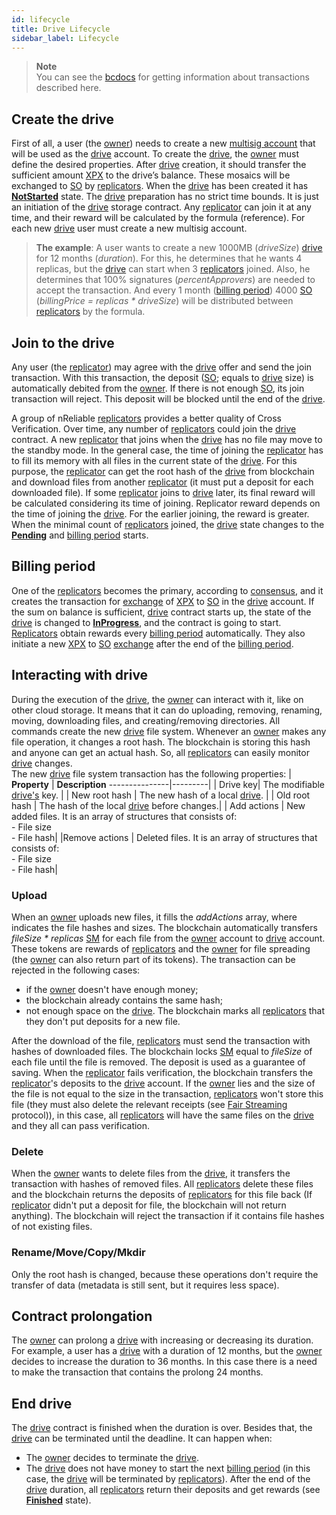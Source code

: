 ```yaml
---
id: lifecycle
title: Drive Lifecycle
sidebar_label: Lifecycle
---
```


>**Note** \
You can see the [bcdocs](#) for getting information about transactions described here.

## Create the drive
First of all, a user (the [owner](../../roles/owner.md)) needs to create a new [multisig account](https://bcdocs.xpxsirius.io/docs/built-in-features/multisig-account/) that will be used as the [drive](overview.md) account. To create the [drive](overview.md), the [owner](../../roles/owner.md) must define the desired properties. After [drive](overview.md) creation, it should transfer the sufficient amount [XPX](../../getting_started/economy.md#xpx) to the drive’s balance. These mosaics will be exchanged to [SO](../../getting_started/economy.md#so) by [replicators](../../roles/replicator.md). When the [drive](overview.md) has been created it has [**NotStarted**](state.md#notstarted) state.
The [drive](overview.md) preparation has no strict time bounds. It is just an initiation of the [drive](overview.md) storage contract. Any [replicator](../../roles/replicator.md) can join it at any time, and their reward will be calculated by the formula (reference). For each new [drive](overview.md) user must create a new multisig account.
> **The example**:
A user wants to create a new 1000MB (*driveSize*) [drive](overview.md) for 12 months (*duration*). For this, he determines that he wants 4 replicas, but the [drive](overview.md) can start when 3 [replicators](../../roles/replicator.md) joined. Also, he determines that 100% signatures (*percentApprovers*) are needed to accept the transaction. And every 1 month ([billing period](overview.md#billing-period)) 4000 [SO](../../getting_started/economy.md#so) (*billingPrice = replicas \* driveSize*) will be distributed between [replicators](../../roles/replicator.md) by the formula.

## Join to the drive
Any user (the [replicator](../../roles/replicator.md)) may agree with the [drive](overview.md) offer and send the join transaction. With this transaction, the deposit ([SO](../../getting_started/economy.md#so); equals to [drive](overview.md) size) is automatically debited from the [owner](../../roles/owner.md). If there is not enough [SO](../../getting_started/economy.md#so), its join transaction will reject. This deposit will be blocked until the end of the [drive](overview.md).

A group of nReliable [replicators](../../roles/replicator.md) provides a better quality of Cross Verification. Over time, any number of [replicators](../../roles/replicator.md) could join the [drive](overview.md) contract. A new [replicator](../../roles/replicator.md) that joins when the [drive](overview.md) has no file may move to the standby mode. In the general case, the time of joining the [replicator](../../roles/replicator.md) has to fill its memory with all files in the current state of the [drive](overview.md). For this purpose, the [replicator](../../roles/replicator.md) can get the root hash of the [drive](overview.md) from blockchain and download files from another [replicator](../../roles/replicator.md) (it must put a deposit for each downloaded file). If some [replicator](../../roles/replicator.md) joins to [drive](overview.md) later, its final reward will be calculated considering its time of joining. Replicator reward depends on the time of joining the [drive](overview.md). For the earlier joining, the reward is greater.
When the minimal count of [replicators](../../roles/replicator.md) joined, the [drive](overview.md) state changes to the [**Pending**](state.md#pending) and [billing period](overview.md#billing-period) starts.

## Billing period
One of the [replicators](../../roles/replicator.md) becomes the primary, according to [consensus](../../protocols/consensus.md), and it creates the transaction for [exchange](bcdocs.xpxsirius.io/docs/built-in-features/exchange-market#exchange) of [XPX](../../getting_started/economy.md#xpx) to [SO](../../getting_started/economy.md#so) in the [drive](overview.md) account. If the sum on balance is sufficient, [drive](overview.md) contract starts up, the state of the [drive](overview.md) is changed to [**InProgress**](state.md#inprogress), and the contract is going to start. [Replicators](../../roles/replicator.md) obtain rewards every [billing period](overview.md#billing-period ) automatically. They also initiate a new [XPX](../../getting_started/economy.md#xpx) to [SO](../../getting_started/economy.md#so) [exchange](bcdocs.xpxsirius.io/docs/built-in-features/exchange-market#exchange) after the end of the [billing period](overview.md#billing-period ).

## Interacting with drive
During the execution of the [drive](overview.md), the [owner](../../roles/owner.md) can interact with it, like on other cloud storage. It means that it can do uploading, removing, renaming, moving, downloading files, and creating/removing directories. All commands create the new [drive](overview.md) file system. Whenever an [owner](../../roles/owner.md) makes any file operation, it changes a root hash. The blockchain is storing this hash and anyone can get an actual hash. So, all [replicators](../../roles/replicator.md) can easily monitor [drive](overview.md) changes. \
The new [drive](overview.md) file system transaction has the following properties:
| **Property** | **Description** 
---------------|---------|
| Drive key| The modifiable [drive's](overview.md) key. |
| New root hash | The new hash of a local [drive](overview.md). |
| Old root hash | The hash of the local [drive](overview.md) before changes.|
| Add actions | New added files. It is an array of structures that consists of: <br> - File size <br> - File hash|
|Remove actions | Deleted files. It is an array of structures that consists of: <br> - File size <br> - File hash|

### Upload
When an [owner](../../roles/owner.md) uploads new files, it fills the *addActions* array, where indicates the file hashes and sizes. The blockchain automatically transfers *fileSize \* replicas* [SM](../../getting_started/economy.md#sm) for each file from the [owner](../../roles/owner.md) account to [drive](overview.md) account. These tokens are rewards of [replicators](../../roles/replicator.md) and the [owner](../../roles/owner.md) for file spreading (the [owner](../../roles/owner.md) can also return part of its tokens). The transaction can be rejected in the following cases:
- if the [owner](../../roles/owner.md) doesn't have enough money;
- the blockchain already contains the same hash;
- not enough space on the [drive](overview.md).
The blockchain marks all [replicators](../../roles/replicator.md) that they don't put deposits for a new file.

After the download of the file, [replicators](../../roles/replicator.md) must send the transaction with hashes of downloaded files. The blockchain locks [SM](../../getting_started/economy.md#sm) equal to *fileSize* of each file until the file is removed. The deposit is used as a guarantee of saving. When the [replicator](../../roles/replicator.md) fails verification, the blockchain transfers the [replicator](../../roles/replicator.md)'s deposits to the [drive](overview.md) account. If the [owner](../../roles/owner.md) lies and the size of the file is not equal to the size in the transaction, [replicators](../../roles/replicator.md) won't store this file (they must also delete the relevant receipts (see [Fair Streaming](../../protocols/fair_streaming.md) protocol)), in this case, all [replicators](../../roles/replicator.md) will have the same files on the [drive](overview.md) and they all can pass verification.

### Delete
When the [owner](../../roles/owner.md) wants to delete files from the [drive](overview.md), it transfers the transaction with hashes of removed files. All [replicators](../../roles/replicator.md) delete these files and the blockchain returns the deposits of [replicators](../../roles/replicator.md) for this file back (If [replicator](../../roles/replicator.md) didn't put a deposit for file, the blockchain will not return anything). The blockchain will reject the transaction if it contains file hashes of not existing files.
### Rename/Move/Copy/Mkdir
Only the root hash is changed, because these operations don't require the transfer of data (metadata is still sent, but it requires less space).

## Contract prolongation
The [owner](../../roles/owner.md) can prolong a [drive](overview.md) with increasing or decreasing its duration. For example, a user has a [drive](overview.md) with a duration of 12 months, but the [owner](../../roles/owner.md) decides to increase the duration to 36 months. In this case there is a need to make the transaction that contains the prolong 24 months.

## End drive
The [drive](overview.md) contract is finished when the duration is over. Besides that, the [drive](overview.md) can be terminated until the deadline. It can happen when:
- The [owner](../../roles/owner.md) decides to terminate the [drive](overview.md).
- The [drive](overview.md) does not have money to start the next [billing period](overview.md#billing-period ) (in this case, the [drive](overview.md) will be terminated by [replicators](../../roles/replicator.md)).
After the end of the [drive](overview.md) duration, all [replicators](../../roles/replicator.md) return their deposits and get rewards (see [**Finished**](state.md#finished) state).
